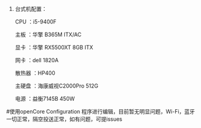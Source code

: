 1. 台式机配置：

   CPU ：i5-9400F

   主板 ：华擎 B365M ITX/AC

   显卡 ：华擎 RX5500XT 8GB ITX 

   网卡 ：dell 1820A

   散热器 ：HP400

   主硬盘 ：海康威视C2000Pro 512G 

   电源 ：益衡7145B 450W  

#使用openCore Configuration 程序进行编辑，目前暂无明显问题，Wi-Fi，蓝牙一切正常，隔空投送正常，如有问题，可提issues